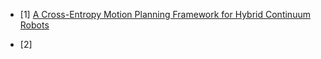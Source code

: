 - [1] [A Cross-Entropy Motion Planning Framework for Hybrid Continuum Robots](https://ieeexplore.ieee.org/document/10287401)

- [2] []()